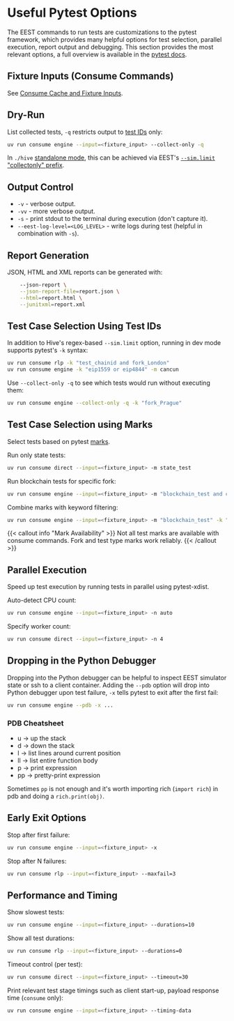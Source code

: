 # Useful Pytest Options

The EEST commands to run tests are customizations to the pytest framework, which provides many helpful options for test selection, parallel execution, report output and debugging. This section provides the most relevant options, a full overview is available in the [pytest docs](https://docs.pytest.org/en/8.3.x/).

## Fixture Inputs (Consume Commands)

See [Consume Cache and Fixture Inputs](./consume/cache.md).

## Dry-Run

List collected tests, `-q` restricts output to [test IDs](../filling_tests/test_ids.md) only:

```bash
uv run consume engine --input=<fixture_input> --collect-only -q
```

In `./hive` [standalone mode](./hive/main.md), this can be achieved via EEST's [`--sim.limit` "collectonly" prefix](./hive/common_options.md#collect-onlydry-run).

## Output Control

- `-v` - verbose output.
- `-vv` - more verbose output.
- `-s` - print stdout to the terminal during execution (don't capture it).
- `--eest-log-level=<LOG_LEVEL>` - write logs during test (helpful in combination with `-s`).

## Report Generation

JSON, HTML and XML reports can be generated with:

```bash
    --json-report \
    --json-report-file=report.json \
    --html=report.html \
    --junitxml=report.xml
```

## Test Case Selection Using Test IDs

In addition to Hive's regex-based `--sim.limit` option, running in dev mode supports pytest's `-k` syntax:

```bash
uv run consume rlp -k "test_chainid and fork_London"
uv run consume engine -k "eip1559 or eip4844" -m cancun
```

Use `--collect-only -q` to see which tests would run without executing them:

```bash
uv run consume engine --collect-only -q -k "fork_Prague"
```

## Test Case Selection using Marks

Select tests based on pytest [marks](../writing_tests/test_markers.md).

Run only state tests:

```bash
uv run consume direct --input=<fixture_input> -m state_test
```

Run blockchain tests for specific fork:

```bash
uv run consume engine --input=<fixture_input> -m "blockchain_test and cancun"
```

Combine marks with keyword filtering:

```bash
uv run consume engine --input=<fixture_input> -m "blockchain_test" -k "eip4844 or blob"
```

{{< callout info "Mark Availability" >}}
Not all test marks are available with consume commands. Fork and test type marks work reliably.
{{< /callout >}}

## Parallel Execution

Speed up test execution by running tests in parallel using pytest-xdist.

Auto-detect CPU count:

```bash
uv run consume engine --input=<fixture_input> -n auto
```

Specify worker count:

```bash
uv run consume direct --input=<fixture_input> -n 4
```

## Dropping in the Python Debugger

Dropping into the Python debugger can be helpful to inspect EEST simulator state or ssh to a client container. Adding the `--pdb` option will drop into Python debugger upon test failure, `-x` tells pytest to exit after the first fail:

```bash
uv run consume engine --pdb -x ...
```

### PDB Cheatsheet

- u  →  up the stack
- d → down the stack
- l  → list lines around current position
- ll → list entire function body
- p  → print expression
- pp → pretty-print expression

Sometimes `pp` is not enough and it's worth importing rich (`import rich`) in pdb and doing a `rich.print(obj)`.

## Early Exit Options

Stop after first failure:

```bash
uv run consume engine --input=<fixture_input> -x
```

Stop after N failures:

```bash
uv run consume rlp --input=<fixture_input> --maxfail=3
```

## Performance and Timing

Show slowest tests:

```bash
uv run consume engine --input=<fixture_input> --durations=10
```

Show all test durations:

```bash
uv run consume rlp --input=<fixture_input> --durations=0
```

Timeout control (per test):

```bash
uv run consume direct --input=<fixture_input> --timeout=30
```

Print relevant test stage timings such as client start-up, payload response time (`consume` only):

```bash
uv run consume engine --input=<fixture_input> --timing-data
```
